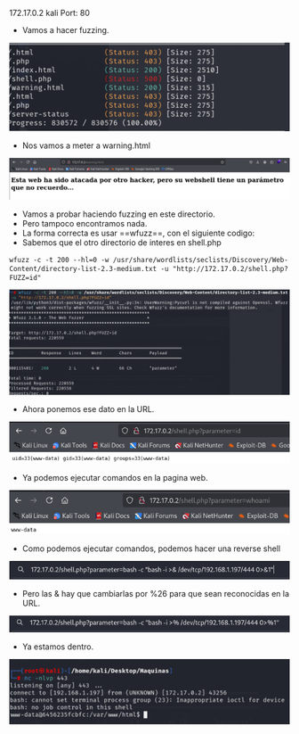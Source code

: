 172.17.0.2
kali
Port: 80

- Vamos a hacer fuzzing.

![](../Imagenes/Pasted%20image%2020250303180955.png)

- Nos vamos a meter a warning.html


![](../Imagenes/Pasted%20image%2020250303181015.png)

- Vamos a probar haciendo fuzzing en este directorio.
- Pero tampoco encontramos nada.
- La forma correcta es usar ==wfuzz==, con el siguiente codigo:
- Sabemos que el otro directorio de interes en shell.php
```
wfuzz -c -t 200 --hl=0 -w /usr/share/wordlists/seclists/Discovery/Web-Content/directory-list-2.3-medium.txt -u "http://172.17.0.2/shell.php?FUZZ=id"

```

![](../Imagenes/Pasted%20image%2020250303183520.png)

- Ahora ponemos ese dato en la URL.

![](../Imagenes/Pasted%20image%2020250303183624.png)

- Ya podemos ejecutar comandos en la pagina web.

![](../Imagenes/Pasted%20image%2020250303183648.png)

- Como podemos ejecutar comandos, podemos hacer una reverse shell

![](../Imagenes/Pasted%20image%2020250303184211.png)

- Pero las & hay que cambiarlas por %26 para que sean reconocidas en la URL.

![](../Imagenes/Pasted%20image%2020250303184232.png)

- Ya estamos dentro.

![](../Imagenes/Pasted%20image%2020250303184517.png)

